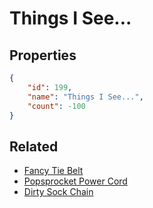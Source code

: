 # Things I See...

<no description available>

## Properties

```json
{
    "id": 199,
    "name": "Things I See...",
    "count": -100
}
```

## Related

- [Fancy Tie Belt](../items/5343-fancy-tie-belt.md)
- [Popsprocket Power Cord ](../items/5344-popsprocket-power-cord.md)
- [Dirty Sock Chain](../items/5345-dirty-sock-chain.md)

